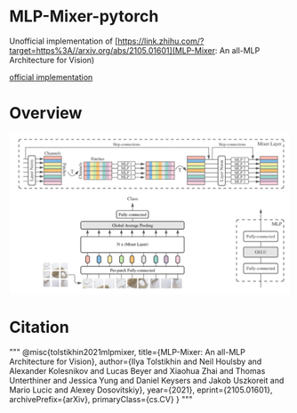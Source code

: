 # MLP-Mixer-pytorch
Unofficial implementation of [https://link.zhihu.com/?target=https%3A//arxiv.org/abs/2105.01601](MLP-Mixer: An all-MLP Architecture for Vision)

[official implementation](https://github.com/google-research/vision_transformer)

# Overview
![](./mlp-mixer.png)


# Citation
"""
@misc{tolstikhin2021mlpmixer,
      title={MLP-Mixer: An all-MLP Architecture for Vision}, 
      author={Ilya Tolstikhin and Neil Houlsby and Alexander Kolesnikov and Lucas Beyer and Xiaohua Zhai and Thomas Unterthiner and Jessica Yung and Daniel Keysers and Jakob Uszkoreit and Mario Lucic and Alexey Dosovitskiy},
      year={2021},
      eprint={2105.01601},
      archivePrefix={arXiv},
      primaryClass={cs.CV}
}
"""
